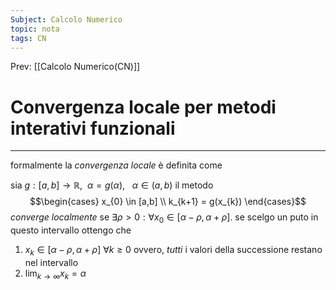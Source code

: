 ```yaml
---
Subject: Calcolo Numerico
topic: nota
tags: CN
---
```


Prev: [[Calcolo Numerico(CN)]]

# Convergenza locale per metodi interativi funzionali
---
formalmente la _convergenza locale_ è definita come

sia $g:[a,b]\rightarrow \mathbb{R} , \ \ \alpha = g(\alpha), \ \ \ \alpha \in (a,b)$ il metodo
$$\begin{cases}
x_{0} \in [a,b] \\
k_{k+1} = g(x_{k})
\end{cases}$$
_converge localmente_ se $\exists \rho>0: \forall x_{0}\in [\alpha-\rho,\alpha+\rho]$.
se scelgo un puto in questo intervallo ottengo che
1. $x_{k}\in [\alpha-\rho,\alpha+\rho]\  \forall k\geq 0$ ovvero, _tutti_ i valori della successione restano nel intervallo
2. $\lim_{ k \to \infty }x_{k}=\alpha$ 